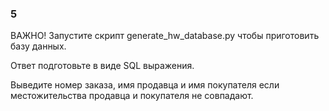 ### 5

ВАЖНО! Запустите скрипт generate_hw_database.py чтобы приготовить базу данных.

Ответ подготовьте в виде SQL выражения.

Выведите номер заказа, имя продавца и имя покупателя если местожительства 
продавца и покупателя не совпадают.

 